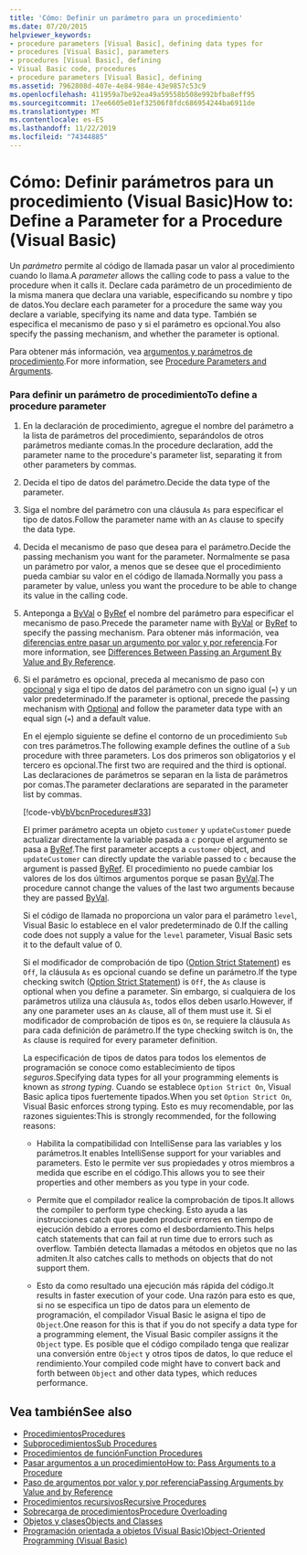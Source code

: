 ```yaml
---
title: 'Cómo: Definir un parámetro para un procedimiento'
ms.date: 07/20/2015
helpviewer_keywords:
- procedure parameters [Visual Basic], defining data types for
- procedures [Visual Basic], parameters
- procedures [Visual Basic], defining
- Visual Basic code, procedures
- procedure parameters [Visual Basic], defining
ms.assetid: 7962808d-407e-4e84-984e-43e9857c53c9
ms.openlocfilehash: 411959a7be92ea49a59558b508e992bfba8eff95
ms.sourcegitcommit: 17ee6605e01ef32506f8fdc686954244ba6911de
ms.translationtype: MT
ms.contentlocale: es-ES
ms.lasthandoff: 11/22/2019
ms.locfileid: "74344885"
---
```

# <a name="how-to-define-a-parameter-for-a-procedure-visual-basic"></a><span data-ttu-id="75a80-102">Cómo: Definir parámetros para un procedimiento (Visual Basic)</span><span class="sxs-lookup"><span data-stu-id="75a80-102">How to: Define a Parameter for a Procedure (Visual Basic)</span></span>
<span data-ttu-id="75a80-103">Un *parámetro* permite al código de llamada pasar un valor al procedimiento cuando lo llama.</span><span class="sxs-lookup"><span data-stu-id="75a80-103">A *parameter* allows the calling code to pass a value to the procedure when it calls it.</span></span> <span data-ttu-id="75a80-104">Declare cada parámetro de un procedimiento de la misma manera que declara una variable, especificando su nombre y tipo de datos.</span><span class="sxs-lookup"><span data-stu-id="75a80-104">You declare each parameter for a procedure the same way you declare a variable, specifying its name and data type.</span></span> <span data-ttu-id="75a80-105">También se especifica el mecanismo de paso y si el parámetro es opcional.</span><span class="sxs-lookup"><span data-stu-id="75a80-105">You also specify the passing mechanism, and whether the parameter is optional.</span></span>  
  
 <span data-ttu-id="75a80-106">Para obtener más información, vea [argumentos y parámetros de procedimiento](./procedure-parameters-and-arguments.md).</span><span class="sxs-lookup"><span data-stu-id="75a80-106">For more information, see [Procedure Parameters and Arguments](./procedure-parameters-and-arguments.md).</span></span>  
  
### <a name="to-define-a-procedure-parameter"></a><span data-ttu-id="75a80-107">Para definir un parámetro de procedimiento</span><span class="sxs-lookup"><span data-stu-id="75a80-107">To define a procedure parameter</span></span>  
  
1. <span data-ttu-id="75a80-108">En la declaración de procedimiento, agregue el nombre del parámetro a la lista de parámetros del procedimiento, separándolos de otros parámetros mediante comas.</span><span class="sxs-lookup"><span data-stu-id="75a80-108">In the procedure declaration, add the parameter name to the procedure's parameter list, separating it from other parameters by commas.</span></span>  
  
2. <span data-ttu-id="75a80-109">Decida el tipo de datos del parámetro.</span><span class="sxs-lookup"><span data-stu-id="75a80-109">Decide the data type of the parameter.</span></span>  
  
3. <span data-ttu-id="75a80-110">Siga el nombre del parámetro con una cláusula `As` para especificar el tipo de datos.</span><span class="sxs-lookup"><span data-stu-id="75a80-110">Follow the parameter name with an `As` clause to specify the data type.</span></span>  
  
4. <span data-ttu-id="75a80-111">Decida el mecanismo de paso que desea para el parámetro.</span><span class="sxs-lookup"><span data-stu-id="75a80-111">Decide the passing mechanism you want for the parameter.</span></span> <span data-ttu-id="75a80-112">Normalmente se pasa un parámetro por valor, a menos que se desee que el procedimiento pueda cambiar su valor en el código de llamada.</span><span class="sxs-lookup"><span data-stu-id="75a80-112">Normally you pass a parameter by value, unless you want the procedure to be able to change its value in the calling code.</span></span>  
  
5. <span data-ttu-id="75a80-113">Anteponga a [ByVal](../../../../visual-basic/language-reference/modifiers/byval.md) o [ByRef](../../../../visual-basic/language-reference/modifiers/byref.md) el nombre del parámetro para especificar el mecanismo de paso.</span><span class="sxs-lookup"><span data-stu-id="75a80-113">Precede the parameter name with [ByVal](../../../../visual-basic/language-reference/modifiers/byval.md) or [ByRef](../../../../visual-basic/language-reference/modifiers/byref.md) to specify the passing mechanism.</span></span> <span data-ttu-id="75a80-114">Para obtener más información, vea [diferencias entre pasar un argumento por valor y por referencia](./differences-between-passing-an-argument-by-value-and-by-reference.md).</span><span class="sxs-lookup"><span data-stu-id="75a80-114">For more information, see [Differences Between Passing an Argument By Value and By Reference](./differences-between-passing-an-argument-by-value-and-by-reference.md).</span></span>  
  
6. <span data-ttu-id="75a80-115">Si el parámetro es opcional, preceda al mecanismo de paso con [opcional](../../../../visual-basic/language-reference/modifiers/optional.md) y siga el tipo de datos del parámetro con un signo igual (`=`) y un valor predeterminado.</span><span class="sxs-lookup"><span data-stu-id="75a80-115">If the parameter is optional, precede the passing mechanism with [Optional](../../../../visual-basic/language-reference/modifiers/optional.md) and follow the parameter data type with an equal sign (`=`) and a default value.</span></span>  
  
     <span data-ttu-id="75a80-116">En el ejemplo siguiente se define el contorno de un procedimiento `Sub` con tres parámetros.</span><span class="sxs-lookup"><span data-stu-id="75a80-116">The following example defines the outline of a `Sub` procedure with three parameters.</span></span> <span data-ttu-id="75a80-117">Los dos primeros son obligatorios y el tercero es opcional.</span><span class="sxs-lookup"><span data-stu-id="75a80-117">The first two are required and the third is optional.</span></span> <span data-ttu-id="75a80-118">Las declaraciones de parámetros se separan en la lista de parámetros por comas.</span><span class="sxs-lookup"><span data-stu-id="75a80-118">The parameter declarations are separated in the parameter list by commas.</span></span>  
  
     [!code-vb[VbVbcnProcedures#33](~/samples/snippets/visualbasic/VS_Snippets_VBCSharp/VbVbcnProcedures/VB/Class1.vb#33)]  
  
     <span data-ttu-id="75a80-119">El primer parámetro acepta un objeto `customer` y `updateCustomer` puede actualizar directamente la variable pasada a `c` porque el argumento se pasa a [ByRef](../../../../visual-basic/language-reference/modifiers/byref.md).</span><span class="sxs-lookup"><span data-stu-id="75a80-119">The first parameter accepts a `customer` object, and `updateCustomer` can directly update the variable passed to `c` because the argument is passed [ByRef](../../../../visual-basic/language-reference/modifiers/byref.md).</span></span> <span data-ttu-id="75a80-120">El procedimiento no puede cambiar los valores de los dos últimos argumentos porque se pasan [ByVal](../../../../visual-basic/language-reference/modifiers/byval.md).</span><span class="sxs-lookup"><span data-stu-id="75a80-120">The procedure cannot change the values of the last two arguments because they are passed [ByVal](../../../../visual-basic/language-reference/modifiers/byval.md).</span></span>  
  
     <span data-ttu-id="75a80-121">Si el código de llamada no proporciona un valor para el parámetro `level`, Visual Basic lo establece en el valor predeterminado de 0.</span><span class="sxs-lookup"><span data-stu-id="75a80-121">If the calling code does not supply a value for the `level` parameter, Visual Basic sets it to the default value of 0.</span></span>  
  
     <span data-ttu-id="75a80-122">Si el modificador de comprobación de tipo ([Option Strict Statement](../../../../visual-basic/language-reference/statements/option-strict-statement.md)) es `Off`, la cláusula `As` es opcional cuando se define un parámetro.</span><span class="sxs-lookup"><span data-stu-id="75a80-122">If the type checking switch ([Option Strict Statement](../../../../visual-basic/language-reference/statements/option-strict-statement.md)) is `Off`, the `As` clause is optional when you define a parameter.</span></span> <span data-ttu-id="75a80-123">Sin embargo, si cualquiera de los parámetros utiliza una cláusula `As`, todos ellos deben usarlo.</span><span class="sxs-lookup"><span data-stu-id="75a80-123">However, if any one parameter uses an `As` clause, all of them must use it.</span></span> <span data-ttu-id="75a80-124">Si el modificador de comprobación de tipos es `On`, se requiere la cláusula `As` para cada definición de parámetro.</span><span class="sxs-lookup"><span data-stu-id="75a80-124">If the type checking switch is `On`, the `As` clause is required for every parameter definition.</span></span>  
  
     <span data-ttu-id="75a80-125">La especificación de tipos de datos para todos los elementos de programación se conoce como establecimiento de tipos *seguros*.</span><span class="sxs-lookup"><span data-stu-id="75a80-125">Specifying data types for all your programming elements is known as *strong typing*.</span></span> <span data-ttu-id="75a80-126">Cuando se establece `Option Strict On`, Visual Basic aplica tipos fuertemente tipados.</span><span class="sxs-lookup"><span data-stu-id="75a80-126">When you set `Option Strict On`, Visual Basic enforces strong typing.</span></span> <span data-ttu-id="75a80-127">Esto es muy recomendable, por las razones siguientes:</span><span class="sxs-lookup"><span data-stu-id="75a80-127">This is strongly recommended, for the following reasons:</span></span>  
  
    - <span data-ttu-id="75a80-128">Habilita la compatibilidad con IntelliSense para las variables y los parámetros.</span><span class="sxs-lookup"><span data-stu-id="75a80-128">It enables IntelliSense support for your variables and parameters.</span></span> <span data-ttu-id="75a80-129">Esto le permite ver sus propiedades y otros miembros a medida que escribe en el código.</span><span class="sxs-lookup"><span data-stu-id="75a80-129">This allows you to see their properties and other members as you type in your code.</span></span>  
  
    - <span data-ttu-id="75a80-130">Permite que el compilador realice la comprobación de tipos.</span><span class="sxs-lookup"><span data-stu-id="75a80-130">It allows the compiler to perform type checking.</span></span> <span data-ttu-id="75a80-131">Esto ayuda a las instrucciones catch que pueden producir errores en tiempo de ejecución debido a errores como el desbordamiento.</span><span class="sxs-lookup"><span data-stu-id="75a80-131">This helps catch statements that can fail at run time due to errors such as overflow.</span></span> <span data-ttu-id="75a80-132">También detecta llamadas a métodos en objetos que no las admiten.</span><span class="sxs-lookup"><span data-stu-id="75a80-132">It also catches calls to methods on objects that do not support them.</span></span>  
  
    - <span data-ttu-id="75a80-133">Esto da como resultado una ejecución más rápida del código.</span><span class="sxs-lookup"><span data-stu-id="75a80-133">It results in faster execution of your code.</span></span> <span data-ttu-id="75a80-134">Una razón para esto es que, si no se especifica un tipo de datos para un elemento de programación, el compilador Visual Basic le asigna el tipo de `Object`.</span><span class="sxs-lookup"><span data-stu-id="75a80-134">One reason for this is that if you do not specify a data type for a programming element, the Visual Basic compiler assigns it the `Object` type.</span></span> <span data-ttu-id="75a80-135">Es posible que el código compilado tenga que realizar una conversión entre `Object` y otros tipos de datos, lo que reduce el rendimiento.</span><span class="sxs-lookup"><span data-stu-id="75a80-135">Your compiled code might have to convert back and forth between `Object` and other data types, which reduces performance.</span></span>  
  
## <a name="see-also"></a><span data-ttu-id="75a80-136">Vea también</span><span class="sxs-lookup"><span data-stu-id="75a80-136">See also</span></span>

- [<span data-ttu-id="75a80-137">Procedimientos</span><span class="sxs-lookup"><span data-stu-id="75a80-137">Procedures</span></span>](./index.md)
- [<span data-ttu-id="75a80-138">Subprocedimientos</span><span class="sxs-lookup"><span data-stu-id="75a80-138">Sub Procedures</span></span>](./sub-procedures.md)
- [<span data-ttu-id="75a80-139">Procedimientos de función</span><span class="sxs-lookup"><span data-stu-id="75a80-139">Function Procedures</span></span>](./function-procedures.md)
- [<span data-ttu-id="75a80-140">Pasar argumentos a un procedimiento</span><span class="sxs-lookup"><span data-stu-id="75a80-140">How to: Pass Arguments to a Procedure</span></span>](./how-to-pass-arguments-to-a-procedure.md)
- [<span data-ttu-id="75a80-141">Paso de argumentos por valor y por referencia</span><span class="sxs-lookup"><span data-stu-id="75a80-141">Passing Arguments by Value and by Reference</span></span>](./passing-arguments-by-value-and-by-reference.md)
- [<span data-ttu-id="75a80-142">Procedimientos recursivos</span><span class="sxs-lookup"><span data-stu-id="75a80-142">Recursive Procedures</span></span>](./recursive-procedures.md)
- [<span data-ttu-id="75a80-143">Sobrecarga de procedimientos</span><span class="sxs-lookup"><span data-stu-id="75a80-143">Procedure Overloading</span></span>](./procedure-overloading.md)
- [<span data-ttu-id="75a80-144">Objetos y clases</span><span class="sxs-lookup"><span data-stu-id="75a80-144">Objects and Classes</span></span>](../../../../visual-basic/programming-guide/language-features/objects-and-classes/index.md)
- [<span data-ttu-id="75a80-145">Programación orientada a objetos (Visual Basic)</span><span class="sxs-lookup"><span data-stu-id="75a80-145">Object-Oriented Programming (Visual Basic)</span></span>](../../concepts/object-oriented-programming.md)
